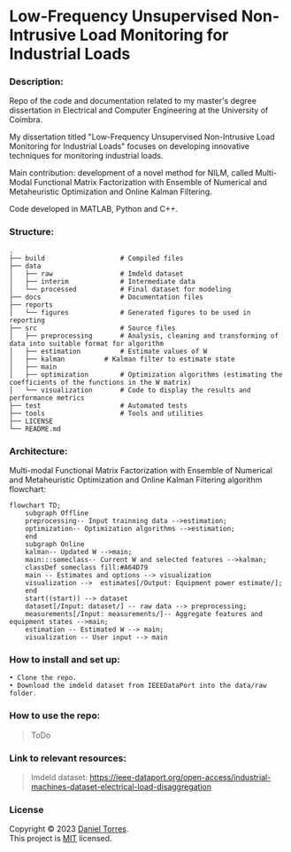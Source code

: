 Low-Frequency Unsupervised Non-Intrusive Load Monitoring for Industrial Loads
============================

### Description:

Repo of the code and documentation related to my master's degree dissertation in Electrical and Computer Engineering at the University of Coimbra.

My dissertation titled "Low-Frequency Unsupervised Non-Intrusive Load Monitoring for Industrial Loads" focuses on developing innovative techniques for monitoring industrial loads.

Main contribution: development of a novel method for NILM, called Multi-Modal Functional Matrix Factorization with Ensemble of Numerical and Metaheuristic Optimization and Online Kalman Filtering.

Code developed in MATLAB, Python and C++.

### Structure:
```
.
├── build                   # Compiled files
├── data
│   ├── raw                 # Imdeld dataset
│   ├── interim             # Intermediate data
│   └── processed           # Final dataset for modeling
├── docs                    # Documentation files
├── reports					
│   └── figures             # Generated figures to be used in reporting 
├── src                     # Source files
│   ├── preprocessing       # Analysis, cleaning and transforming of data into suitable format for algorithm
│   ├── estimation          # Estimate values of W
│   ├── kalman		    # Kalman filter to estimate state
│   ├── main
│   ├── optimization        # Optimization algorithms (estimating the coefficients of the functions in the W matrix)
│   └── visualization	    # Code to display the results and performance metrics
├── test                    # Automated tests
├── tools                   # Tools and utilities
├── LICENSE
└── README.md
```

### Architecture:
Multi-modal Functional Matrix Factorization with Ensemble of Numerical and Metaheuristic Optimization and Online Kalman Filtering algorithm flowchart:
```mermaid
flowchart TD;
    subgraph Offline
    preprocessing-- Input trainning data -->estimation;
    optimization-- Optimization algorithms -->estimation;
    end
    subgraph Online
    kalman-- Updated W -->main;
    main:::someclass-- Current W and selected features -->kalman;
    classDef someclass fill:#A64D79
    main -- Estimates and options --> visualization
    visualization -->  estimates[/Output: Equipment power estimate/];
    end
    start((start)) --> dataset
    dataset[/Input: dataset/] -- raw data --> preprocessing;
    measurements[/Input: measurements/]-- Aggregate features and equipment states -->main;
    estimation -- Estimated W --> main;
    visualization -- User input --> main
```

### How to install and set up:
```
• Clone the repo.
• Download the imdeld dataset from IEEEDataPort into the data/raw folder.
```

### How to use the repo:
> ToDo


### Link to relevant resources:
> Imdeld dataset: https://ieee-dataport.org/open-access/industrial-machines-dataset-electrical-load-disaggregation

### License
Copyright © 2023 [Daniel Torres](https://github.com/danctorres).<br />
This project is [MIT](https://github.com/danctorres/nilm_disseration/blob/main/LICENSE) licensed.
